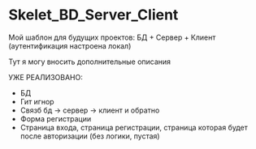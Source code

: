 # Skelet_BD_Server_Client

Мой шаблон для будущих проектов: БД + Сервер + Клиент (аутентификация настроена локал)

Тут я могу вносить дополнительные описания

УЖЕ РЕАЛИЗОВАНО:
- БД 
- Гит игнор
- Связб бд -> сервер -> клиент и обратно
- Форма регистрации
- Страница входа, страница регистрации, страница которая будет после авторизации (без логики, пустая)
